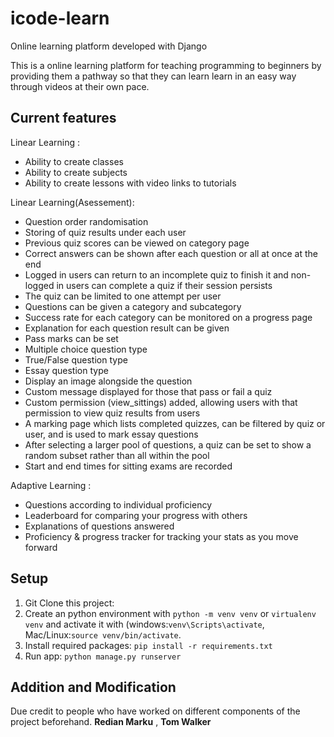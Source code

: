 
icode-learn
===============
Online learning platform developed with Django

This is a online learning platform for teaching programming to beginners by providing them a pathway so that they can learn learn in an easy way through videos at their own pace.


Current features
----------------
Linear Learning :
* Ability to create classes
* Ability to create subjects
* Ability to create lessons with video links to tutorials

Linear Learning(Asessement):
* Question order randomisation
* Storing of quiz results under each user
* Previous quiz scores can be viewed on category page
* Correct answers can be shown after each question or all at once at the end
* Logged in users can return to an incomplete quiz to finish it and non-logged in users can complete a quiz if their session persists
* The quiz can be limited to one attempt per user
* Questions can be given a category and subcategory
* Success rate for each category can be monitored on a progress page
* Explanation for each question result can be given
* Pass marks can be set
* Multiple choice question type
* True/False question type
* Essay question type
* Display an image alongside the question
* Custom message displayed for those that pass or fail a quiz
* Custom permission (view_sittings) added, allowing users with that permission to view quiz results from users
* A marking page which lists completed quizzes, can be filtered by quiz or user, and is used to mark essay questions
* After selecting a larger pool of questions, a quiz can be set to show a random subset rather than all within the pool
* Start and end times for sitting exams are recorded


Adaptive Learning : 
* Questions according to individual proficiency
* Leaderboard for comparing your progress with others
* Explanations of questions answered
* Proficiency & progress tracker for tracking your stats as you move forward



## Setup
1. Git Clone this project:
2. Create an python environment with ```python -m venv venv``` or ```virtualenv venv``` and activate it with (windows:```venv\Scripts\activate```, Mac/Linux:```source venv/bin/activate```.
3. Install required packages: ``` pip install -r requirements.txt ```
4. Run app: ``` python manage.py runserver ```



## Addition and Modification 
Due credit to people who have worked on different components of the project beforehand. **Redian Marku** , **Tom Walker**

